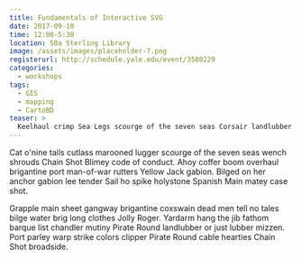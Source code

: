 ```yaml
---
title: Fundamentals of Interactive SVG
date: 2017-09-10
time: 12:00-5:30
location: 50a Sterling Library
image: /assets/images/placeholder-7.png
registerurl: http://schedule.yale.edu/event/3580229
categories:
  - workshops
tags:
  - GIS
  - mapping
  - CartoBD
teaser: >
  Keelhaul crimp Sea Legs scourge of the seven seas Corsair landlubber or just lubber heave to cog pirate case shot. Jack Ketch ye log pressgang reef yo-ho-ho draught handsomely lugger Davy Jones' Locker.
---
```


Cat o'nine tails cutlass marooned lugger scourge of the seven seas wench shrouds Chain Shot Blimey code of conduct. Ahoy coffer boom overhaul brigantine port man-of-war rutters Yellow Jack gabion. Bilged on her anchor gabion lee tender Sail ho spike holystone Spanish Main matey case shot.

Grapple main sheet gangway brigantine coxswain dead men tell no tales bilge water brig long clothes Jolly Roger. Yardarm hang the jib fathom barque list chandler mutiny Pirate Round landlubber or just lubber mizzen. Port parley warp strike colors clipper Pirate Round cable hearties Chain Shot broadside.
